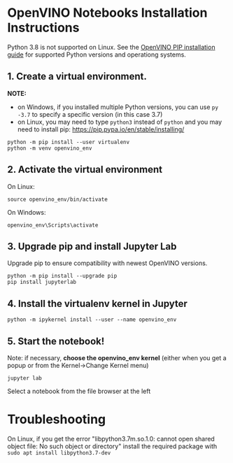 # OpenVINO Notebooks Installation Instructions

Python 3.8 is not supported on Linux. See the [OpenVINO PIP installation guide](https://github.com/openvinotoolkit/openvino/blob/releases/2021/3/docs/install_guides/pypi-openvino-dev.md) for supported Python versions and operationg systems. 

## 1. Create a virtual environment.

**NOTE:**
* on Windows, if you installed multiple Python versions, you can use `py -3.7` to specify a specific version (in this case 3.7)
* on Linux, you may need to type `python3` instead of `python` and you may need to install pip: https://pip.pypa.io/en/stable/installing/

```
python -m pip install --user virtualenv
python -m venv openvino_env  
```

## 2. Activate the virtual environment

On Linux:
```
source openvino_env/bin/activate
```
On Windows:
```
openvino_env\Scripts\activate
```

## 3. Upgrade pip and install Jupyter Lab

Upgrade pip to ensure compatibility with newest OpenVINO versions. 

```
python -m pip install --upgrade pip
pip install jupyterlab
```

## 4. Install the virtualenv kernel in Jupyter

```
python -m ipykernel install --user --name openvino_env
```

## 5. Start the notebook!

Note: if necessary, **choose the openvino_env kernel** (either when you get a popup or from the Kernel->Change Kernel menu)

```
jupyter lab
```

Select a notebook from the file browser at the left

# Troubleshooting

On Linux, if you get the error "libpython3.7m.so.1.0: cannot open shared object file: No such object or directory" install the required package with `sudo apt install libpython3.7-dev`
